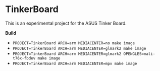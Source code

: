 # TinkerBoard

This is an experimental project for the ASUS Tinker Board.

**Build**

* `PROJECT=TinkerBoard ARCH=arm MEDIACENTER=no make image`
* `PROJECT=TinkerBoard ARCH=arm MEDIACENTER=glmark2 make image`
* `PROJECT=TinkerBoard ARCH=arm MEDIACENTER=glmark2 OPENGLES=mali-t76x-fbdev make image`
* `PROJECT=TinkerBoard ARCH=arm MEDIACENTER=mpv make image`

